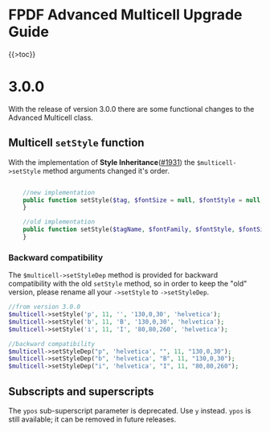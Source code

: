 # FPDF Advanced Multicell Upgrade Guide

{{>toc}}

# 3.0.0

With the release of version 3.0.0 there are some functional changes to the Advanced Multicell class.

## Multicell `setStyle` function

With the implementation of **Style Inheritance**([#1931](https://tracker.interpid.eu/issues/1931))
the `$multicell->setStyle` method arguments changed it's order.

```php

    //new implementation
    public function setStyle($tag, $fontSize = null, $fontStyle = null, $color = null, $fontFamily = null, $inherit = 'base'){
    }

    //old implementation
    public function setStyle($tagName, $fontFamily, $fontStyle, $fontSize, $color){
    }
```

### Backward compatibility

The `$multicell->setStyleDep` method is provided for backward compatibility with the old `setStyle` method, so in order
to keep the "old" version, please rename all your `->setStyle` to `->setStyleDep`.

```php
//from version 3.0.0
$multicell->setStyle('p', 11, '', '130,0,30', 'helvetica');
$multicell->setStyle('b', 11, 'B', '130,0,30', 'helvetica');
$multicell->setStyle('i', 11, 'I', '80,80,260', 'helvetica');

//backward compatibility
$multicell->setStyleDep("p", 'helvetica', "", 11, "130,0,30");
$multicell->setStyleDep("b", 'helvetica', "B", 11, "130,0,30");
$multicell->setStyleDep("i", 'helvetica', "I", 11, "80,80,260");
```

## Subscripts and superscripts

The `ypos` sub-superscript parameter is deprecated. Use `y` instead. `ypos` is still available; it can be removed in
future releases.
